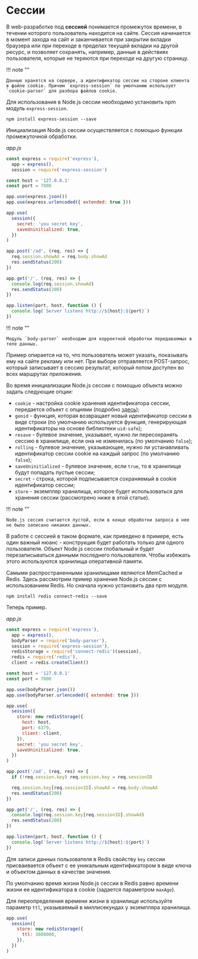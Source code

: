 # Сессии

В web-разработке под **сессией** понимается промежуток времени, в течении которого пользователь находится на сайте. Сессия начинается в момент захода на сайт и заканчивается при закрытии вкладки браузера или при переходе в пределах текущей вкладки на другой ресурс, и позволяет сохранять, например, данные в действиях пользователя, которые не теряются при переходе на другую страницу.

!!! note ""

    Данные хранятся на сервере, а идентификатор сессии на стороне клиента в файле cookie. Причем `express-session` по умолчанию использует `cookie-parser` для разбора файлов cookie.

Для использования в Node.js сессии необходимо установить npm модуль `express-session`.

```
npm install express-session --save
```

Инициализация Node.js сессии осуществляется с помощью функции промежуточной обработки.

_app.js_

```js
const express = require('express'),
  app = express(),
  session = require('express-session')

const host = '127.0.0.1'
const port = 7000

app.use(express.json())
app.use(express.urlencoded({ extended: true }))

app.use(
  session({
    secret: 'you secret key',
    saveUninitialized: true,
  })
)

app.post('/ad', (req, res) => {
  req.session.showAd = req.body.showAd
  res.sendStatus(200)
})

app.get('/', (req, res) => {
  console.log(req.session.showAd)
  res.sendStatus(200)
})

app.listen(port, host, function () {
  console.log(`Server listens http://${host}:${port}`)
})
```

!!! note ""

    Модуль `body-parser` необходим для корректной обработки передаваемых в теле данных.

Пример опирается на то, что пользователь может указать, показывать ему на сайте рекламу или нет. При выборе отправляется POST-запрос, который записывает в сессию результат, который потом доступен во всех маршрутах приложения.

Во время инициализации Node.js сессии с помощью объекта можно задать следующие опции:

- `cookie` - настройка cookie хранения идентификатора сессии, передается объект с опциями (подробно [здесь](cookie.md));
- `genid` - функция, которая возвращает новый идентификатор сессии в виде строки (по умолчанию используется функция, генерирующая идентификаторы на основе библиотеки `uid-safe`);
- `resave` - булевое значение, указывает, нужно ли пересохранять сессию в хранилище, если она не изменилась (по умолчанию `false`);
- `rolling` - булевое значение, указывающее, нужно ли устанавливать идентификатор сессии cookie на каждый запрос (по умолчанию `false`);
- `saveUninitialized` - булевое значение, если `true`, то в хранилище будут попадать пустые сессии;
- `secret` - строка, которой подписывается сохраняемый в cookie идентификатор сессии;
- `store` - экземпляр хранилища, которое будет использоваться для хранения сессии (рассмотрено ниже в этой статье).

!!! note ""

    Node.js сессия считается пустой, если в конце обработки запроса в нее не было записано никаких данных.

В работе с сессией в таком формате, как приведено в примере, есть один важный нюанс - конструкция будет работать только для одного пользователя. Объект Node.js сессии глобальный и будет перезаписываться данными последнего пользователя. Чтобы избежать этого используются хранилища оперативной памяти.

Самыми распространенными хранилищами являются MemCached и Redis. Здесь рассмотрим пример хранения Node.js сессии с использованием Redis. Но сначала нужно установить два npm модуля.

```
npm install redis connect-redis --save
```

Теперь пример.

_app.js_

```js
const express = require('express'),
  app = express(),
  bodyParser = require('body-parser'),
  session = require('express-session'),
  redisStorage = require('connect-redis')(session),
  redis = require('redis'),
  client = redis.createClient()

const host = '127.0.0.1'
const port = 7000

app.use(bodyParser.json())
app.use(bodyParser.urlencoded({ extended: true }))

app.use(
  session({
    store: new redisStorage({
      host: host,
      port: 6379,
      client: client,
    }),
    secret: 'you secret key',
    saveUninitialized: true,
  })
)

app.post('/ad', (req, res) => {
  if (!req.session.key) req.session.key = req.sessionID

  req.session.key[req.sessionID].showAd = req.body.showAd
  res.sendStatus(200)
})

app.get('/', (req, res) => {
  console.log(req.session.key[req.sessionID].showAd)
  res.sendStatus(200)
})

app.listen(port, host, function () {
  console.log(`Server listens http://${host}:${port}`)
})
```

Для записи данных пользователя в Redis свойству `key` сессии присваивается объект с ее уникальным идентификатором в виде ключа и объектом данных в качестве значения.

По умолчанию время жизни Node.js сессии в Redis равно времени жизни ее идентификатора в cookie (задается параметром `maxAge`).

Для переопределения времени жизни в хранилище используйте параметр `ttl`, указываемый в миллисекундах у экземпляра хранилища.

```js
app.use(
  session({
    store: new redisStorage({
      ttl: 3600000,
    }),
  })
)
```
